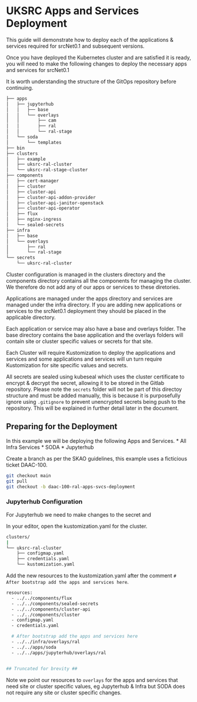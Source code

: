 # UKSRC Apps and Services Deployment

This guide will demonstrate how to deploy each of the applications & services required for srcNet0.1 and subsequent versions.

Once you have deployed the Kubernetes cluster and are satisfied it is ready, you will need to make the following changes to deploy the necessary apps and services for srcNet0.1

It is worth understanding the structure of the GitOps repository before continuing.

```sh
├── apps
│   ├── jupyterhub
│   │   ├── base
│   │   └── overlays
│   │       ├── cam
│   │       ├── ral
│   │       └── ral-stage
│   └── soda
│       └── templates
├── bin
├── clusters
│   ├── example
│   ├── uksrc-ral-cluster
│   └── uksrc-ral-stage-cluster
├── components
│   ├── cert-manager
│   ├── cluster
│   ├── cluster-api
│   ├── cluster-api-addon-provider
│   ├── cluster-api-janitor-openstack
│   ├── cluster-api-operator
│   ├── flux
│   ├── nginx-ingress
│   └── sealed-secrets
├── infra
│   ├── base
│   └── overlays
│       ├── ral
│       └── ral-stage
└── secrets
    └── uksrc-ral-cluster
```

Cluster configuration is managed in the clusters directory and the components directory contains all the components for managing the cluster. We therefore do not add any of our apps or services to these diretories.

Applications are managed under the apps directory and services are managed under the infra directory. If you are adding new applications or services to the srcNet0.1 deployment they should be placed in the applicable directory.

Each application or service may also have a base and overlays folder. The base directory contains the base application and the overlays folders will contain site or cluster specific values or secrets for that site.

Each Cluster will require Kustomization to deploy the applications and services and some applications and services will un turn require Kustomization for site specific values and secrets.

All secrets are sealed using kubeseal which uses the cluster certificate to encrypt & decrypt the secret, allowing it to be stored in the Gitlab repository. Please note the `secrets` folder will not be part of this directoy structure and must be added manually, this is because it is purposefully ignore using `.gitignore` to prevent unencrypted secrets being push to the repository. This will be explained in further detail later in the document.

## Preparing for the Deployment

In this example we will be deploying the following Apps and Services.
    * All Infra Services
    * SODA
    * Jupyterhub

Create a branch as per the SKAO guidelines, this example uses a ficticious ticket DAAC-100.

```sh
git checkout main
git pull
git checkout -b daac-100-ral-apps-svcs-deployment
```

### Jupyterhub Configuration

For Jupyterhub we need to make changes to the secret and 



In your editor, open the kustomization.yaml for the cluster.

```sh
clusters/
|
└── uksrc-ral-cluster
    ├── configmap.yaml
    ├── credentials.yaml
    └── kustomization.yaml
```

Add the new resources to the kustomization.yaml after the comment `# After bootstrap add the apps and services here`.

```sh
resources:
  - ../../components/flux
  - ../../components/sealed-secrets
  - ../../components/cluster-api
  - ../../components/cluster
  - configmap.yaml
  - credentials.yaml

  # After bootstrap add the apps and services here
  - ../../infra/overlays/ral
  - ../../apps/soda
  - ../../apps/jupyterhub/overlays/ral


## Truncated for brevity ##
```

Note we point our resources to `overlays` for the apps and services that need site or cluster specific values, eg Jupyterhub & Infra but SODA does not require any site or cluster specific changes.


